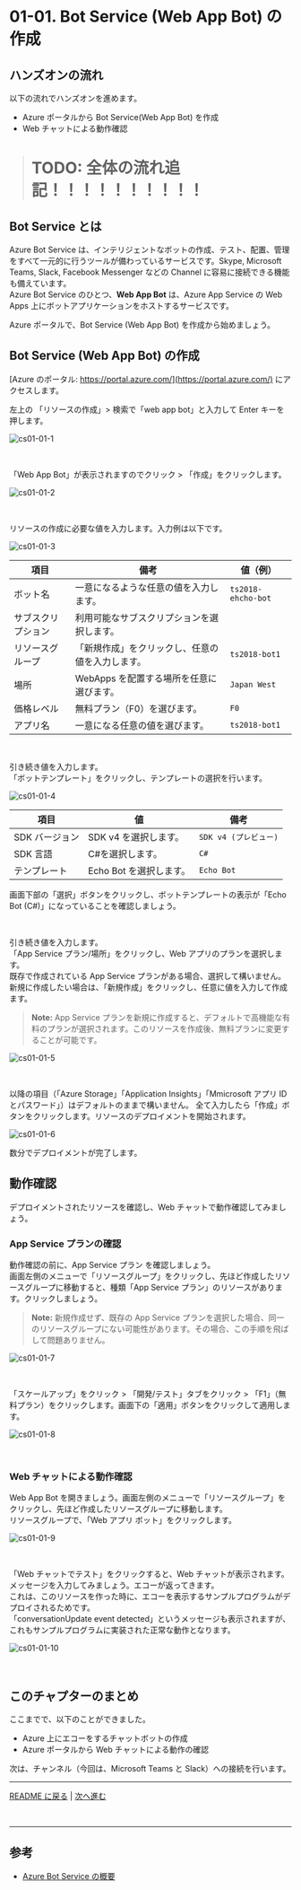 # 01-01. Bot Service (Web App Bot) の作成

## ハンズオンの流れ

以下の流れでハンズオンを進めます。

- Azure ポータルから Bot Service(Web App Bot) を作成
- Web チャットによる動作確認

> # TODO: 全体の流れ追記！！！！！！！！！！

## Bot Service とは

Azure Bot Service は、インテリジェントなボットの作成、テスト、配置、管理をすべて一元的に行うツールが備わっているサービスです。Skype, Microsoft Teams, Slack, Facebook Messenger などの Channel に容易に接続できる機能も備えています。  
Azure Bot Service のひとつ、**Web App Bot** は、Azure App Service の Web Apps 上にボットアプリケーションをホストするサービスです。

Azure ポータルで、Bot Service (Web App Bot) を作成から始めましょう。

## Bot Service (Web App Bot) の作成

[Azure のポータル: https://portal.azure.com/](https://portal.azure.com/) にアクセスします。

左上の 「リソースの作成」> 検索で「web app bot」と入力して Enter キーを押します。

![cs01-01-1](../../images/cs01-01-1.png)

&nbsp;

「Web App Bot」が表示されますのでクリック > 「作成」をクリックします。

![cs01-01-2](../../images/cs01-01-2.png)

&nbsp;

リソースの作成に必要な値を入力します。入力例は以下です。

![cs01-01-3](../../images/cs01-01-3.png)

| 項目               | 備考                                             | 値（例）           |
| ------------------ | ------------------------------------------------ | ------------------ |
| ボット名           | 一意になるような任意の値を入力します。           | `ts2018-ehcho-bot` |
| サブスクリプション | 利用可能なサブスクリプションを選択します。       |                    |
| リソースグループ   | 「新規作成」をクリックし、任意の値を入力します。 | `ts2018-bot1`      |
| 場所               | WebApps を配置する場所を任意に選びます。         | `Japan West`       |
| 価格レベル         | 無料プラン（F0）を選びます。                     | `F0`               |
| アプリ名           | 一意になる任意の値を選びます。                   | `ts2018-bot1`      |

&nbsp;

引き続き値を入力します。  
「ボットテンプレート」をクリックし、テンプレートの選択を行います。

![cs01-01-4](../../images/cs01-01-4.png)

| 項目           | 値                      | 備考                  |
| -------------- | ----------------------- | --------------------- |
| SDK バージョン | SDK v4 を選択します。   | `SDK v4 (プレビュー)` |
| SDK 言語       | C#を選択します。        | `C#`                  |
| テンプレート   | Echo Bot を選択します。 | `Echo Bot`            |

画面下部の「選択」ボタンをクリックし、ボットテンプレートの表示が「Echo Bot (C#)」になっていることを確認しましょう。

&nbsp;

引き続き値を入力します。  
「App Service プラン/場所」をクリックし、Web アプリのプランを選択します。  
既存で作成されている App Service プランがある場合、選択して構いません。
新規に作成したい場合は、「新規作成」をクリックし、任意に値を入力して作成ます。

> **Note:** App Service プランを新規に作成すると、デフォルトで高機能な有料のプランが選択されます。このリソースを作成後、無料プランに変更することが可能です。

![cs01-01-5](../../images/cs01-01-5.png)

&nbsp;

以降の項目（「Azure Storage」「Application Insights」「Mmicrosoft アプリ ID とパスワード」）はデフォルトのままで構いません。
全て入力したら「作成」ボタンをクリックします。リソースのデプロイメントを開始されます。

![cs01-01-6](../../images/cs01-01-6.png)

数分でデプロイメントが完了します。

## 動作確認

デプロイメントされたリソースを確認し、Web チャットで動作確認してみましょう。

### App Service プランの確認

動作確認の前に、App Service プラン を確認しましょう。  
画面左側のメニューで「リソースグループ」をクリックし、先ほど作成したリソースグループに移動すると、種類「App Service プラン」のリソースがあります。クリックしましょう。

> **Note:** 新規作成せず、既存の App Service プランを選択した場合、同一のリソースグループにない可能性があります。その場合、この手順を飛ばして問題ありません。

![cs01-01-7](../../images/cs01-01-7.png)

&nbsp;

「スケールアップ」をクリック > 「開発/テスト」タブをクリック > 「F1」（無料プラン）をクリックします。画面下の「適用」ボタンをクリックして適用します。

![cs01-01-8](../../images/cs01-01-8.png)

&nbsp;

### Web チャットによる動作確認

Web App Bot を開きましょう。画面左側のメニューで「リソースグループ」をクリックし、先ほど作成したリソースグループに移動します。  
リソースグループで、「Web アプリ ボット」をクリックします。

![cs01-01-9](../../images/cs01-01-9.png)

&nbsp;

「Web チャットでテスト」をクリックすると、Web チャットが表示されます。メッセージを入力してみましょう。エコーが返ってきます。  
これは、このリソースを作った時に、エコーを表示するサンプルプログラムがデプロイされるためです。  
「conversationUpdate event detected」というメッセージも表示されますが、これもサンプルプログラムに実装された正常な動作となります。

![cs01-01-10](../../images/cs01-01-10.png)

&nbsp;

## このチャプターのまとめ

ここまでで、以下のことができました。

- Azure 上にエコーをするチャットボットの作成
- Azure ポータルから Web チャットによる動作の確認

次は、チャンネル（今回は、Microsoft Teams と Slack）への接続を行います。

---

[README に戻る](../../../README.md) | [次へ進む](./01-02_connect-to-channels.md)

&nbsp;

---
## 参考

- [Azure Bot Service の概要](https://docs.microsoft.com/ja-jp/azure/bot-service/bot-service-overview-introduction?view=azure-bot-service-4.0)

